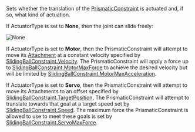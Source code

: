 Sets whether the translation of the [PrismaticConstraint](https://developer.roblox.com/en-us/api-reference/class/PrismaticConstraint) is actuated and, if so, what kind of actuation.

If ActuatorType is set to **None**, then the joint can slide freely:

![None](https://developer.roblox.com/assets/bltf85c9e54774aad6c/SlidingBallConstraintNone.gif)

If ActuatorType is set to **Motor**, then the PrismaticConstraint will attempt to move its [Attachment](https://developer.roblox.com/en-us/api-reference/class/Attachment) at a constant velocity specified by [SlidingBallConstraint.Velocity](https://developer.roblox.com/en-us/api-reference/property/SlidingBallConstraint/Velocity). The PrismaticConstraint will apply a force up to [SlidingBallConstraint.MotorMaxForce](https://developer.roblox.com/en-us/api-reference/property/SlidingBallConstraint/MotorMaxForce) to achieve the desired velocity but will be limited by [SlidingBallConstraint.MotorMaxAcceleration](https://developer.roblox.com/en-us/api-reference/property/SlidingBallConstraint/MotorMaxAcceleration).

If ActuatorType is set to **Servo**, then the PrismaticConstraint will attempt to move its Attachments to an offset specified by [SlidingBallConstraint.TargetPosition](https://developer.roblox.com/en-us/api-reference/property/SlidingBallConstraint/TargetPosition). The PrismaticConstraint will attempt to translate towards that goal at a target speed set by [SlidingBallConstraint.Speed](https://developer.roblox.com/en-us/api-reference/property/SlidingBallConstraint/Speed). The maximum force the PrismaticConstraint is allowed to use to meet these goals is set by [SlidingBallConstraint.ServoMaxForce](https://developer.roblox.com/en-us/api-reference/property/SlidingBallConstraint/ServoMaxForce).